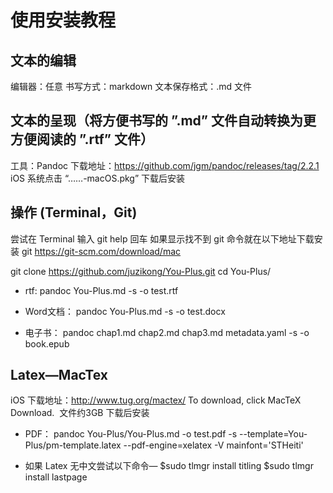 # 使用安装教程

## 文本的编辑

编辑器：任意
书写方式：markdown
文本保存格式：.md 文件

## 文本的呈现（将方便书写的 ”.md” 文件自动转换为更方便阅读的 ”.rtf” 文件）
工具：Pandoc
下载地址：<https://github.com/jgm/pandoc/releases/tag/2.2.1>
iOS 系统点击 “……-macOS.pkg” 下载后安装


## 操作 (Terminal，Git)
尝试在 Terminal 输入 git help 回车
如果显示找不到 git 命令就在以下地址下载安装 git
<https://git-scm.com/download/mac>

git clone https://github.com/juzikong/You-Plus.git
cd You-Plus/

* rtf:
pandoc You-Plus.md -s -o test.rtf

* Word文档：
pandoc You-Plus.md -s -o test.docx

* 电子书：
pandoc chap1.md chap2.md chap3.md metadata.yaml -s -o book.epub



## Latex—MacTex
iOS 下载地址：<http://www.tug.org/mactex/>
To download, click MacTeX Download. 
文件约3GB 下载后安装

* PDF：
pandoc You-Plus/You-Plus.md -o test.pdf -s --template=You-Plus/pm-template.latex --pdf-engine=xelatex -V mainfont='STHeiti'

* 如果 Latex 无中文尝试以下命令—
$sudo tlmgr install titling
$sudo tlmgr install lastpage
